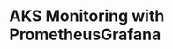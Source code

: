 # AKS Monitoring with PrometheusGrafana                                                                                                             
